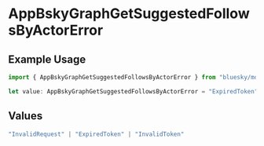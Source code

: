 # AppBskyGraphGetSuggestedFollowsByActorError

## Example Usage

```typescript
import { AppBskyGraphGetSuggestedFollowsByActorError } from "bluesky/models/errors";

let value: AppBskyGraphGetSuggestedFollowsByActorError = "ExpiredToken";
```

## Values

```typescript
"InvalidRequest" | "ExpiredToken" | "InvalidToken"
```